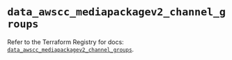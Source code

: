# `data_awscc_mediapackagev2_channel_groups`

Refer to the Terraform Registry for docs: [`data_awscc_mediapackagev2_channel_groups`](https://registry.terraform.io/providers/hashicorp/awscc/0.70.0/docs/data-sources/mediapackagev2_channel_groups).
